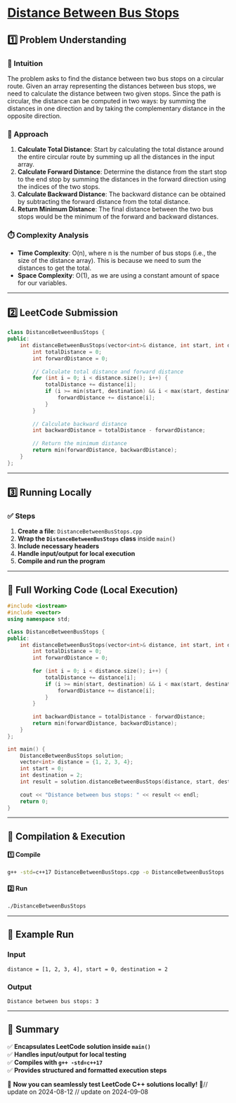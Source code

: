 # **[Distance Between Bus Stops](https://leetcode.com/problems/distance-between-bus-stops/description/)**  

## **1️⃣ Problem Understanding**  
### **📌 Intuition**  
The problem asks to find the distance between two bus stops on a circular route. Given an array representing the distances between bus stops, we need to calculate the distance between two given stops. Since the path is circular, the distance can be computed in two ways: by summing the distances in one direction and by taking the complementary distance in the opposite direction.

### **🚀 Approach**  
1. **Calculate Total Distance**: Start by calculating the total distance around the entire circular route by summing up all the distances in the input array.
2. **Calculate Forward Distance**: Determine the distance from the start stop to the end stop by summing the distances in the forward direction using the indices of the two stops.
3. **Calculate Backward Distance**: The backward distance can be obtained by subtracting the forward distance from the total distance.
4. **Return Minimum Distance**: The final distance between the two bus stops would be the minimum of the forward and backward distances.

### **⏱️ Complexity Analysis**  
- **Time Complexity**: O(n), where n is the number of bus stops (i.e., the size of the distance array). This is because we need to sum the distances to get the total.
- **Space Complexity**: O(1), as we are using a constant amount of space for our variables.

---  

## **2️⃣ LeetCode Submission**  
```cpp
class DistanceBetweenBusStops {
public:
    int distanceBetweenBusStops(vector<int>& distance, int start, int destination) {
        int totalDistance = 0;
        int forwardDistance = 0;
        
        // Calculate total distance and forward distance
        for (int i = 0; i < distance.size(); i++) {
            totalDistance += distance[i];
            if (i >= min(start, destination) && i < max(start, destination)) {
                forwardDistance += distance[i];
            }
        }
        
        // Calculate backward distance
        int backwardDistance = totalDistance - forwardDistance;
        
        // Return the minimum distance
        return min(forwardDistance, backwardDistance);
    }
};  
```  

---  

## **3️⃣ Running Locally**  
### **✅ Steps**  
1. **Create a file**: `DistanceBetweenBusStops.cpp`  
2. **Wrap the `DistanceBetweenBusStops` class** inside `main()`  
3. **Include necessary headers**  
4. **Handle input/output for local execution**  
5. **Compile and run the program**  

---  

## **📝 Full Working Code (Local Execution)**  
```cpp
#include <iostream>
#include <vector>
using namespace std;

class DistanceBetweenBusStops {
public:
    int distanceBetweenBusStops(vector<int>& distance, int start, int destination) {
        int totalDistance = 0;
        int forwardDistance = 0;
        
        for (int i = 0; i < distance.size(); i++) {
            totalDistance += distance[i];
            if (i >= min(start, destination) && i < max(start, destination)) {
                forwardDistance += distance[i];
            }
        }
        
        int backwardDistance = totalDistance - forwardDistance;
        return min(forwardDistance, backwardDistance);
    }
};

int main() {
    DistanceBetweenBusStops solution;
    vector<int> distance = {1, 2, 3, 4};
    int start = 0;
    int destination = 2;
    int result = solution.distanceBetweenBusStops(distance, start, destination);
    
    cout << "Distance between bus stops: " << result << endl;
    return 0;
}
```  

---  

## **🔧 Compilation & Execution**  
#### **1️⃣ Compile**  
```bash
g++ -std=c++17 DistanceBetweenBusStops.cpp -o DistanceBetweenBusStops
```  

#### **2️⃣ Run**  
```bash
./DistanceBetweenBusStops
```  

---  

## **🎯 Example Run**  
### **Input**  
```
distance = [1, 2, 3, 4], start = 0, destination = 2
```  
### **Output**  
```
Distance between bus stops: 3
```  

---  

## **📌 Summary**  
✅ **Encapsulates LeetCode solution inside `main()`**  
✅ **Handles input/output for local testing**  
✅ **Compiles with `g++ -std=c++17`**  
✅ **Provides structured and formatted execution steps**  

🚀 **Now you can seamlessly test LeetCode C++ solutions locally!** 🚀// update on 2024-08-12
// update on 2024-09-08
